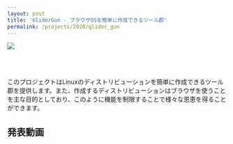 ```yaml
---
layout: post
title: 'GliderGun - ブラウザOSを簡単に作成できるツール郡'
permalink: /projects/2020/glider_gun
---
```


<img class='top-img lazyload' src='/spinner.svg' data-src='/assets/img/thumbnails/2020/glider_gun.jpg' loading='lazy' style='margin-bottom: 50px;' />

このプロジェクトはLinuxのディストリビューションを簡単に作成できるツール郡を提供します。また、作成するディストリビューションはブラウザを使うことを主な目的としており、このように機能を制限することで様々な恩恵を得ることができます。


<h2>発表動画</h2>

<div class="youtube">
  <iframe width="560" height="315" class="lazyload" data-src="https://www.youtube.com/embed/N23eiKk_808?rel=0" frameborder="0" allowfullscreen=""></iframe>
</div>

